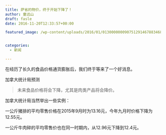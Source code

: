 ```yaml
---
title: 萨省的物价，终于开始下降了！
author: 童远山
draft: fasle
date: 2016-11-20T12:33:57+00:00

featured_image: /wp-content/uploads/2016/01/01300000009075129146788346854.jpg


categories:
  - 新闻

---
```

在经历了长久的食品价格通货膨胀后，我们终于等来了一个好消息。

加拿大统计局预测

> 未来食品价格将会下降，尤其是肉类产品将会降价。

加拿大统计局当然举出一些实例：

一公斤猪排的平均零售价格在2015年9月时为13.16元，今年九月时价格下降为12.55元。

一公斤牛肉碎的平均零售价也在同一时期内，从12.96元下降到12.4元。